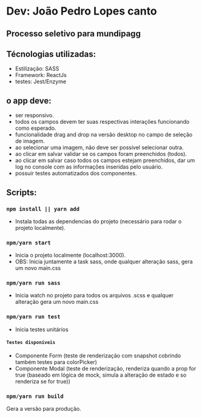# Dev: João Pedro Lopes canto

## Processo seletivo para mundipagg

## Técnologias utilizadas:
- Estilização:
SASS
- Framework:
ReactJs
- testes:
Jest/Enzyme

## o app deve:
- ser responsivo.
- todos os campos devem ter suas respectivas interações funcionando como esperado.
- funcionalidade drag and drop na versão desktop no campo de seleção de imagem.
- ao selecionar uma imagem, não deve ser possível selecionar outra.
- ao clicar em salvar validar se os campos foram preenchidos (todos).
- ao clicar em salvar caso todos os campos estejam preenchidos, dar um log no console com as informações inseridas pelo usuário.
- possuir testes automatizados dos componentes.

## Scripts:

### `npm install || yarn add`
- Instala todas as dependencias do projeto (necessário para rodar o projeto localmente).

### `npm/yarn start`
- Inicia o projeto localmente (localhost:3000).
- OBS: Inicia juntamente a task sass, onde qualquer alteração sass, gera um novo main.css

### `npm/yarn run sass`
- Inicia watch no projeto para todos os arquivos .scss e qualquer alteração gera um novo main.css

### `npm/yarn run test`
- Inicia testes unitários
#### `Testes disponíveis`
- Componente Form (teste de renderização com snapshot cobrindo também testes para colorPicker)
- Componente Modal (teste de renderização, renderiza quando a prop for true (baseado em lógica de mock, simula a alteração de estado e so renderiza se for true))

### `npm/yarn run build`
Gera a versão para produção.
